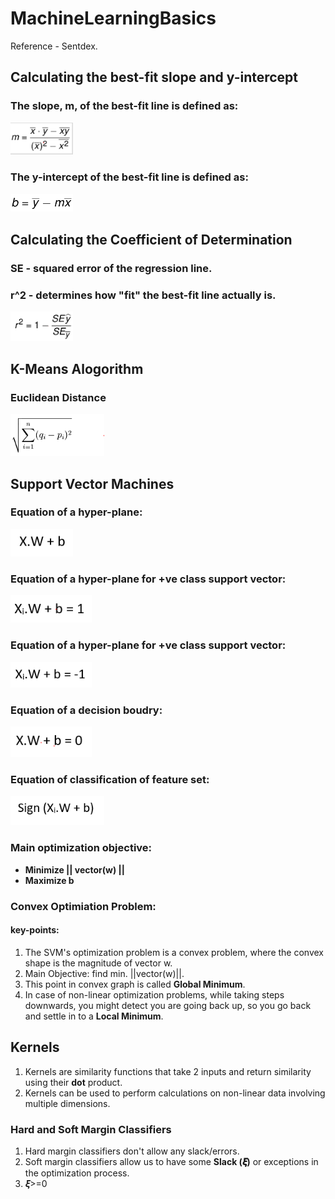 # MachineLearningBasics
Reference  -  Sentdex.
## Calculating the best-fit slope and y-intercept
### The slope, m, of the best-fit line is defined as:
<img src="images/best_fit%20slope.PNG" width="100" >

### The y-intercept of the best-fit line is defined as:
<img src="images/best_fit_intercept.PNG" width="100" >

## Calculating the Coefficient of Determination
### SE - squared error of the regression line.
### r^2 - determines how "fit" the best-fit line actually is.
<img src="images/Coeff_of_determination.PNG" width="100" >

## K-Means Alogorithm
### Euclidean Distance
<img src="images//Euclidean_ditance.PNG" width="150" >

## Support Vector Machines
### Equation of a hyper-plane:
<img src="images/hyperplane_eq.PNG" width="100" >

### Equation of a hyper-plane for +ve class support vector:
<img src="images/svm_pos_class.PNG" width="130" >

### Equation of a hyper-plane for +ve class support vector:
<img src="images/svm_neg_class.PNG" width="130" >

### Equation of a decision boudry:
<img src="images/decision_boundry.PNG" width="130" >

### Equation of classification of feature set:
<img src="images/classifiying_feature_set.PNG" width="150" >

### Main optimization objective:
* **Minimize || vector(w) ||** 
* **Maximize b**

### Convex Optimiation Problem:
#### key-points:
1. The SVM's optimization problem is a convex problem, where the convex shape is the magnitude of vector w. 
2. Main Objective: find min. ||vector(w)||.
3. This point in convex graph is called **Global Minimum**. 
4. In case of non-linear optimization problems, while taking steps downwards, you might detect you are going back up, so you go back and settle in to a **Local Minimum**.

## Kernels 
1. Kernels are similarity functions that take 2 inputs and return similarity using their **dot** product. 
2. Kernels can be used to perform calculations on non-linear data involving multiple dimensions.

### Hard and Soft Margin Classifiers
1. Hard margin classifiers don't allow any slack/errors.
2. Soft margin classifiers allow us to have some **Slack (𝝃)** or exceptions in the optimization process.
3. 𝝃>=0




